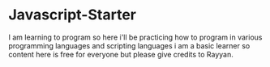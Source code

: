 # Javascript-Starter
I am learning to program so here i'll be practicing how to program in various programming languages and scripting languages i am a basic learner so content here is free for everyone but please give credits to Rayyan.
